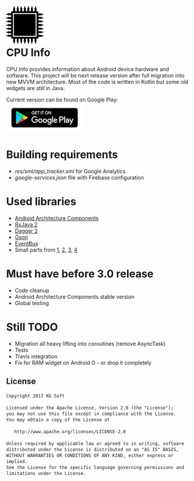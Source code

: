 <img src="info/icon_glow.png" width="100" height="100" /> <br/>
CPU Info
========
CPU Info provides information about Android device hardware and software.
This project will be next release version after full migration into new MVVM
architecture. Most of the code is written in Kotlin but some old widgets are
still in Java.

Current version can be found on Google Play:<br />
[![Get it on Google Play](info/google-play-badge.png)](https://play.google.com/store/apps/details?id=com.kgurgul.cpuinfo)

Building requirements
=====================
* *res/xml/app_tracker.xml* for Google Analytics
* *google-services.json* file with Firebase configuration

Used libraries
==============
* [Android Architecture Components](https://developer.android.com/topic/libraries/architecture/index.html)
* [RxJava 2](https://github.com/ReactiveX/RxJava)
* [Dagger 2](https://github.com/google/dagger)
* [Gson](https://github.com/google/gson)
* [EventBus](https://github.com/greenrobot/EventBus)
* Small parts from [1](https://github.com/lzyzsd/CircleProgress), [2](https://github.com/akexorcist/Android-RoundCornerProgressBar),
[3](https://github.com/jaredrummler/AndroidProcesses), [4](https://github.com/TUBB/SwipeMenu)

Must have before 3.0 release
============================
* Code cleanup
* Android Architecture Components stable version
* Global testing

Still TODO
==========
* Migration all heavy lifting into coroutines (remove AsyncTask)
* Tests
* Travis integration
* Fix for RAM widget on Android O - or drop it completely

License
-------
    Copyright 2017 KG Soft

    Licensed under the Apache License, Version 2.0 (the "License");
    you may not use this file except in compliance with the License.
    You may obtain a copy of the License at

       http://www.apache.org/licenses/LICENSE-2.0

    Unless required by applicable law or agreed to in writing, software
    distributed under the License is distributed on an "AS IS" BASIS,
    WITHOUT WARRANTIES OR CONDITIONS OF ANY KIND, either express or implied.
    See the License for the specific language governing permissions and
    limitations under the License.